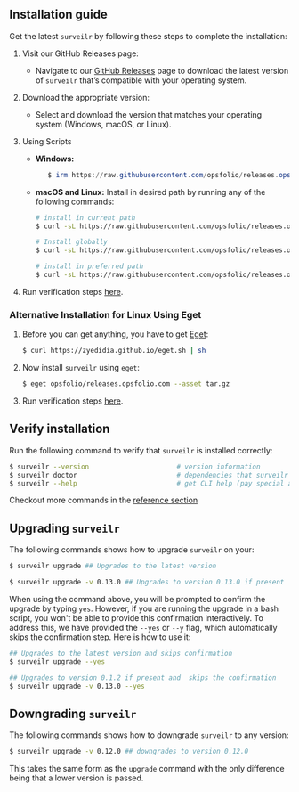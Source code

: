 ## Installation guide

Get the latest `surveilr` by following these steps to complete the installation:

1. Visit our GitHub Releases page:

   - Navigate to our [GitHub Releases](https://github.com/opsfolio/releases.opsfolio.com/releases) page to download the latest version of `surveilr` that’s compatible with your operating system.

2. Download the appropriate version:

   - Select and download the version that matches your operating system (Windows, macOS, or Linux).

3. Using Scripts

   - **Windows:**

      ```powershell
         $ irm https://raw.githubusercontent.com/opsfolio/releases.opsfolio.com/refs/heads/main/surveilr/install.ps1 | iex
      ```

   - **macOS and Linux:**
        Install in desired path by running any of the following commands:

        ```bash
        # install in current path
        $ curl -sL https://raw.githubusercontent.com/opsfolio/releases.opsfolio.com/main/surveilr/install.sh | bash

        # Install globally
        $ curl -sL https://raw.githubusercontent.com/opsfolio/releases.opsfolio.com/main/surveilr/install.sh | SURVEILR_HOME="$HOME/bin" bash

        # install in preferred path
        $ curl -sL https://raw.githubusercontent.com/opsfolio/releases.opsfolio.com/main/surveilr/install.sh | SURVEILR_HOME="/path/to/directory" bash
        ```
4. Run verification steps [here](#verify-installation).

### Alternative Installation for Linux Using Eget

1. Before you can get anything, you have to get [Eget](https://github.com/zyedidia/eget):

   ```bash
   $ curl https://zyedidia.github.io/eget.sh | sh
   ```

2. Now install `surveilr` using `eget`:

   ```bash
   $ eget opsfolio/releases.opsfolio.com --asset tar.gz
   ```

3. Run verification steps [here](#verify-installation).

## Verify installation

Run the following command to verify that `surveilr` is installed correctly:

```bash
$ surveilr --version                      # version information
$ surveilr doctor                         # dependencies that surveilr uses
$ surveilr --help                         # get CLI help (pay special attention to ENV var names)
```

Checkout more commands in the [reference section](https://docs.opsfolio.com/surveilr/reference/cli/commands/)

## Upgrading `surveilr`

The following commands shows how to upgrade `surveilr` on your:

```bash
$ surveilr upgrade ## Upgrades to the latest version

$ surveilr upgrade -v 0.13.0 ## Upgrades to version 0.13.0 if present
```

When using the command above, you will be prompted to confirm the upgrade by typing `yes`. However, if you are running the upgrade in a bash script, you won't be able to provide this confirmation interactively. To address this, we have provided the `--yes` or `--y` flag, which automatically skips the confirmation step. Here is how to use it:

```bash
## Upgrades to the latest version and skips confirmation
$ surveilr upgrade --yes

## Upgrades to version 0.1.2 if present and  skips the confirmation
$ surveilr upgrade -v 0.13.0 --yes
```

## Downgrading `surveilr`

The following commands shows how to downgrade `surveilr` to any version:

```bash
$ surveilr upgrade -v 0.12.0 ## downgrades to version 0.12.0
```
This takes the same form as the `upgrade` command with the only difference being that a lower version is passed.